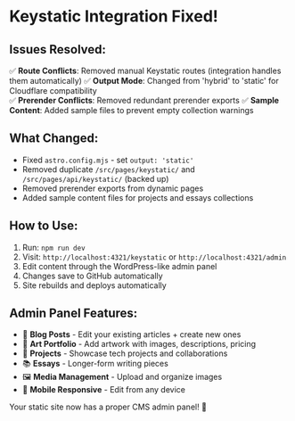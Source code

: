 # Keystatic Integration Fixed! 

## Issues Resolved:
✅ **Route Conflicts**: Removed manual Keystatic routes (integration handles them automatically)
✅ **Output Mode**: Changed from 'hybrid' to 'static' for Cloudflare compatibility  
✅ **Prerender Conflicts**: Removed redundant prerender exports
✅ **Sample Content**: Added sample files to prevent empty collection warnings

## What Changed:
- Fixed `astro.config.mjs` - set `output: 'static'`
- Removed duplicate `/src/pages/keystatic/` and `/src/pages/api/keystatic/` (backed up)
- Removed prerender exports from dynamic pages
- Added sample content files for projects and essays collections

## How to Use:
1. Run: `npm run dev`
2. Visit: `http://localhost:4321/keystatic` or `http://localhost:4321/admin`
3. Edit content through the WordPress-like admin panel
4. Changes save to GitHub automatically
5. Site rebuilds and deploys automatically

## Admin Panel Features:
- 📝 **Blog Posts** - Edit your existing articles + create new ones
- 🎨 **Art Portfolio** - Add artwork with images, descriptions, pricing
- 💼 **Projects** - Showcase tech projects and collaborations  
- 📚 **Essays** - Longer-form writing pieces
- 🖼️ **Media Management** - Upload and organize images
- 📱 **Mobile Responsive** - Edit from any device

Your static site now has a proper CMS admin panel! 🎉
